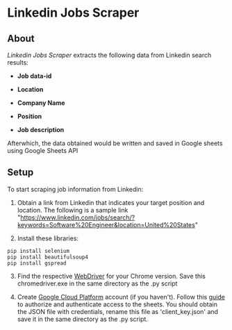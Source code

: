 # Linkedin Jobs Scraper

## About
*Linkedin Jobs Scraper* extracts the following data from Linkedin search results:
- **Job data-id**

- **Location**

- **Company Name**

- **Position**

- **Job description**

Afterwhich, the data obtained would be written and saved in Google sheets using Google Sheets API 
## Setup
To start scraping job information from Linkedin: 
1) Obtain a link from Linkedin that indicates your target position and location. The following is a sample link "https://www.linkedin.com/jobs/search/?keywords=Software%20Engineer&location=United%20States"

2) Install these libraries: 
```
pip install selenium
pip install beautifulsoup4
pip install gspread
```
3) Find the respective [WebDriver](https://chromedriver.chromium.org/downloads) for your Chrome version. Save this chromedriver.exe in the same directory as the .py script 

4) Create [Google Cloud Platform](https://cloud.google.com/) account (if you haven't). Follow this [guide](https://gspread.readthedocs.io/en/latest/oauth2.html#) to authorize and authenticate access to the sheets. You should obtain the JSON file with credentials, rename this file as 'client_key.json' and save it in the same directory as the .py script.



